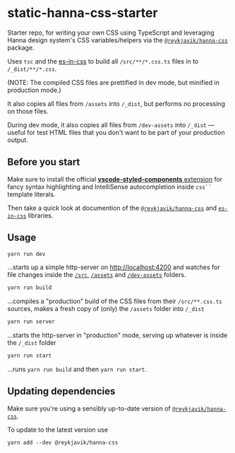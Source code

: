 # static-hanna-css-starter

Starter repo, for writing your own CSS using TypeScript and leveraging Hanna design system's CSS variables/helpers via the [`@reykjavik/hanna-css`][] package.

Uses `tsc` and the [es-in-css][cli-compiler] to build all `/src/**/*.css.ts` files in to `/_dist/**/*.css`.

(NOTE: The compiled CSS files are prettified in dev mode, but minified in production mode.)

It also copies all files from `/assets` into `/_dist`, but performs no processing on those files.

During dev mode, it also copies all files from `/dev-assets` into `/_dist` — useful for test HTML files that you don't want to be part of your production output.

## Before you start

Make sure to install the official [**vscode-styled-components**
extension][vscode-styled-components] for fancy syntax highlighting and
IntelliSense autocompletion inside ` css``  ` template literals.

Then take a quick look at documention of the [`@reykjavik/hanna-css`][] and [`es-in-css`][] libraries.

## Usage

```sh
yarn run dev
```

…starts up a simple http-server on <http://localhost:4200> and watches for file changes inside the [`/src`](./src), [`/assets`](./assets) and [`/dev-assets`](./dev-assets) folders.

```sh
yarn run build
```

…compiles a "production" build of the CSS files from their `/src/**.css.ts` sources, makes a fresh copy of (only) the `/assets` folder into `/_dist`

```sh
yarn run server
```

…starts the http-server in "production" mode, serving up whatever is inside the `/_dist` folder

```sh
yarn run start
```

…runs `yarn run build` and then `yarn run start`.

## Updating dependencies

Make sure you're using a sensibly up-to-date version of [`@reykjavik/hanna-css`][].

To update to the latest version use

```
yarn add --dev @reykjavik/hanna-css
```

<!-- Links: -->

[`@reykjavik/hanna-css`]: https://www.npmjs.com/package/@reykjavik/hanna-css
[`es-in-css`]: https://www.npmjs.com/package/es-in-css
[cli-compiler]: https://www.npmjs.com/package/es-in-css#compilation-api
[vscode-styled-components]:
  https://marketplace.visualstudio.com/items?itemName=styled-components.vscode-styled-components
